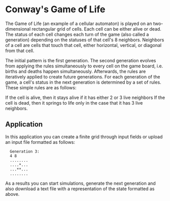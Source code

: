 # Conway's Game of Life

The Game of Life (an example of a cellular automaton) is played on an two-dimensional rectangular grid of cells. Each cell can be either alive or dead. The status of each cell changes each turn of the game (also called a generation) depending on the statuses of that cell's 8 neighbors. Neighbors of a cell are cells that touch that cell, either horizontal, vertical, or diagonal from that cell.

The initial pattern is the first generation. The second generation evolves from applying the rules simultaneously to every cell on the game board, i.e. births and deaths happen simultaneously. Afterwards, the rules are iteratively applied to create future generations. For each generation of the game, a cell's status in the next generation is determined by a set of rules. These simple rules are as follows:

If the cell is alive, then it stays alive if it has either 2 or 3 live neighbors
If the cell is dead, then it springs to life only in the case that it has 3 live neighbors.

## Application

In this application you can create a finite grid through input fields or upload an input file formatted as follows:

```
  Generation 3:
  4 8
  ........
  ....*...
  ...**...
  ........
```

As a results you can start simulations, generate the next generation and also download a text file with a representation of the state formatted as above.